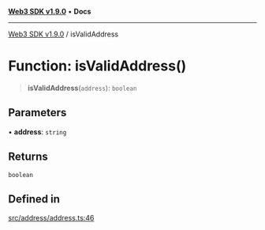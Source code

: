 [**Web3 SDK v1.9.0**](../README.md) • **Docs**

***

[Web3 SDK v1.9.0](../globals.md) / isValidAddress

# Function: isValidAddress()

> **isValidAddress**(`address`): `boolean`

## Parameters

• **address**: `string`

## Returns

`boolean`

## Defined in

[src/address/address.ts:46](https://github.com/Mystic-Nayy/alephium-web3/blob/ee41f5e0e7d7fb0b155fe62f05b2ac03772895ca/packages/web3/src/address/address.ts#L46)
